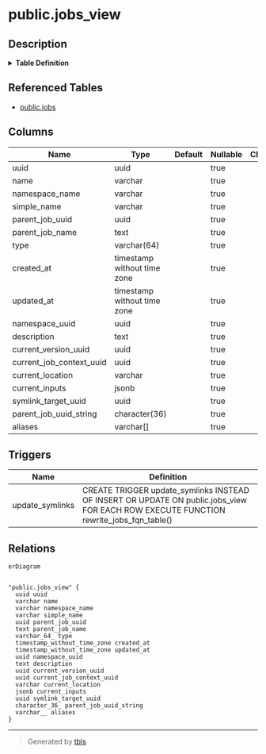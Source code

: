 # public.jobs_view

## Description

<details>
<summary><strong>Table Definition</strong></summary>

```sql
CREATE VIEW jobs_view AS (
 SELECT j.uuid,
    j.name,
    j.namespace_name,
    j.simple_name,
    j.parent_job_uuid,
    (p.name)::text AS parent_job_name,
    j.type,
    j.created_at,
    j.updated_at,
    j.namespace_uuid,
    j.description,
    j.current_version_uuid,
    j.current_job_context_uuid,
    j.current_location,
    j.current_inputs,
    j.symlink_target_uuid,
    (j.parent_job_uuid)::character(36) AS parent_job_uuid_string,
    j.aliases
   FROM (jobs j
     LEFT JOIN jobs p ON ((j.parent_job_uuid = p.uuid)))
  WHERE ((j.is_hidden IS FALSE) AND (j.symlink_target_uuid IS NULL))
)
```

</details>

## Referenced Tables

- [public.jobs](public.jobs.md)

## Columns

| Name | Type | Default | Nullable | Children | Parents | Comment |
| ---- | ---- | ------- | -------- | -------- | ------- | ------- |
| uuid | uuid |  | true |  |  |  |
| name | varchar |  | true |  |  |  |
| namespace_name | varchar |  | true |  |  |  |
| simple_name | varchar |  | true |  |  |  |
| parent_job_uuid | uuid |  | true |  |  |  |
| parent_job_name | text |  | true |  |  |  |
| type | varchar(64) |  | true |  |  |  |
| created_at | timestamp without time zone |  | true |  |  |  |
| updated_at | timestamp without time zone |  | true |  |  |  |
| namespace_uuid | uuid |  | true |  |  |  |
| description | text |  | true |  |  |  |
| current_version_uuid | uuid |  | true |  |  |  |
| current_job_context_uuid | uuid |  | true |  |  |  |
| current_location | varchar |  | true |  |  |  |
| current_inputs | jsonb |  | true |  |  |  |
| symlink_target_uuid | uuid |  | true |  |  |  |
| parent_job_uuid_string | character(36) |  | true |  |  |  |
| aliases | varchar[] |  | true |  |  |  |

## Triggers

| Name | Definition |
| ---- | ---------- |
| update_symlinks | CREATE TRIGGER update_symlinks INSTEAD OF INSERT OR UPDATE ON public.jobs_view FOR EACH ROW EXECUTE FUNCTION rewrite_jobs_fqn_table() |

## Relations

```mermaid
erDiagram


"public.jobs_view" {
  uuid uuid
  varchar name
  varchar namespace_name
  varchar simple_name
  uuid parent_job_uuid
  text parent_job_name
  varchar_64_ type
  timestamp_without_time_zone created_at
  timestamp_without_time_zone updated_at
  uuid namespace_uuid
  text description
  uuid current_version_uuid
  uuid current_job_context_uuid
  varchar current_location
  jsonb current_inputs
  uuid symlink_target_uuid
  character_36_ parent_job_uuid_string
  varchar__ aliases
}
```

---

> Generated by [tbls](https://github.com/k1LoW/tbls)
